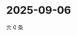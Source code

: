 # 2025-09-06

共 0 条

<!-- BEGIN ZHIHUVIDEO -->
<!-- 最后更新时间 Sat Sep 06 2025 01:09:35 GMT+0800 (China Standard Time) -->

<!-- END ZHIHUVIDEO -->
